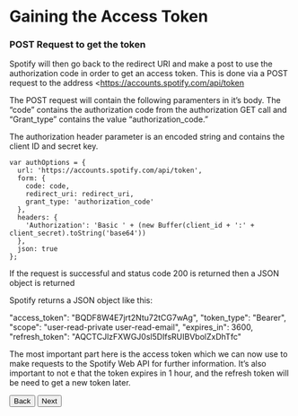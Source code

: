 # Gaining the Access Token
### POST Request to get the token

Spotify will then go back to the redirect URI and make a post to use the authorization code in order to get an access token. 
This is done via a POST request to the address <https://accounts.spotify.com/api/token
>
The POST request will contain the following paramenters in it’s body. The “code” contains the authorization code from the authorization 
GET call and “Grant_type” contains the value “authorization_code.” 

   
The authorization header parameter is an encoded string and contains the client ID and secret key.

    var authOptions = {
      url: 'https://accounts.spotify.com/api/token',
      form: {
        code: code,
        redirect_uri: redirect_uri,
        grant_type: 'authorization_code'
      },
      headers: {
        'Authorization': 'Basic ' + (new Buffer(client_id + ':' + client_secret).toString('base64'))
      },
      json: true
    };


If the request is successful and status code 200 is returned then a JSON object is returned

Spotify returns a JSON object like this:

   "access_token": "BQDF8W4E7jrt2Ntu72tCG7wAg",
   "token_type": "Bearer",
   "scope": "user-read-private user-read-email",
   "expires_in": 3600,
   "refresh_token": "AQCTCJlzFXWGJ0sl5DIfsRUIBVbolZxDhTfc"

The most important part here is the access token which we can now use to make requests to the Spotify Web API for further information. It’s also important to not e that the token expires in 1 hour, and the refresh token will be need to get a new token later.

<button onclick="location.href = 'https://licktopia.github.io/page4';" id="myButton" class="float-left submit-button" >Back</button>
<button onclick="location.href = 'https://licktopia.github.io/page6';" id="myButton" class="float-right submit-button" >Next</button>

